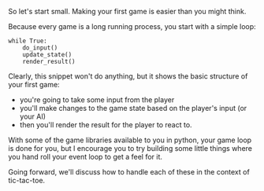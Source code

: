 So let's start small. Making your first game is easier than you might think.

Because every game is a long running process, you start with a simple loop:

    while True:
        do_input()
        update_state()
        render_result()

Clearly, this snippet won't do anything, but it shows the basic structure of
your first game:

- you're going to take some input from the player
- you'll make changes to the game state based on the player's input (or your AI)
- then you'll render the result for the player to react to.

With some of the game libraries available to you in python, your game loop is
done for you, but I encourage you to try building some little things where you
hand roll your event loop to get a feel for it.

Going forward, we'll discuss how to handle each of these in the context of
tic-tac-toe.
